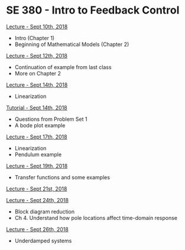 # SE 380 - Intro to Feedback Control

[Lecture - Sept 10th, 2018 ](/se-380/lecture-09-10-19.md)
- Intro (Chapter 1)
- Beginning of Mathematical Models (Chapter 2)

[Lecture - Sept 12th, 2018](/se-380/lecture-09-12-18.md)
- Continuation of example from last class
- More on Chapter 2

[Lecture - Sept 14th, 2018](/se-380/lecture-09-14-18.md)
- Linearization

[Tutorial - Sept 14th, 2018](/se-380/tutorial-09-14-18.md)
- Questions from Problem Set 1
- A bode plot example

[Lecture - Sept 17th, 2018](/se-380/lecture-09-17-18.md)
- Linearization
- Pendulum example

[Lecture - Sept 19th, 2018](/se-380/lecture-09-19-18.md)
- Transfer functions and some examples

[Lecture - Sept 21st, 2018](/se-380/lecture-09-21-18.md)

[Lecture - Sept 24th, 2018](/se-380/lecture-09-24-18.md)
- Block diagram reduction
- Ch 4. Understand how pole locations affect time-domain response

[Lecture - Sept 26th, 2018](/se-380/lecture-09-26-18.md)
- Underdamped systems